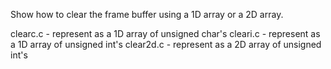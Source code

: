 Show how to clear the frame buffer using a 1D array or a 2D array.

clearc.c - represent as a 1D array of unsigned char's
cleari.c - represent as a 1D array of unsigned int's
clear2d.c - represent as a 2D array of unsigned int's
